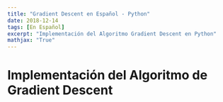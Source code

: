 ```yaml
---
title: "Gradient Descent en Español - Python"
date: 2018-12-14
tags: [En Español]
excerpt: "Implementación del Algoritmo Gradient Descent en Python"
mathjax: "True"
---
```




# Implementación del Algoritmo de Gradient Descent



